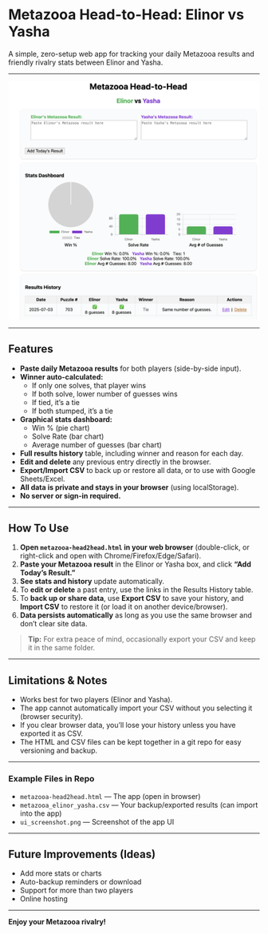 # Metazooa Head-to-Head: Elinor vs Yasha

A simple, zero-setup web app for tracking your daily Metazooa results and friendly rivalry stats between Elinor and Yasha.

---

![App Screenshot](ui_screenshot.png)

---

## Features

- **Paste daily Metazooa results** for both players (side-by-side input).
- **Winner auto-calculated:**  
  - If only one solves, that player wins  
  - If both solve, lower number of guesses wins  
  - If tied, it’s a tie  
  - If both stumped, it’s a tie  
- **Graphical stats dashboard:**  
  - Win % (pie chart)  
  - Solve Rate (bar chart)  
  - Average number of guesses (bar chart)
- **Full results history** table, including winner and reason for each day.
- **Edit and delete** any previous entry directly in the browser.
- **Export/Import CSV** to back up or restore all data, or to use with Google Sheets/Excel.
- **All data is private and stays in your browser** (using localStorage).
- **No server or sign-in required.**

---

## How To Use

1. **Open `metazooa-head2head.html` in your web browser** (double-click, or right-click and open with Chrome/Firefox/Edge/Safari).
2. **Paste your Metazooa result** in the Elinor or Yasha box, and click **“Add Today’s Result.”**
3. **See stats and history** update automatically.
4. To **edit or delete** a past entry, use the links in the Results History table.
5. To **back up or share data**, use **Export CSV** to save your history, and **Import CSV** to restore it (or load it on another device/browser).
6. **Data persists automatically** as long as you use the same browser and don’t clear site data.

> **Tip:** For extra peace of mind, occasionally export your CSV and keep it in the same folder.

---

## Limitations & Notes

- Works best for two players (Elinor and Yasha).
- The app cannot automatically import your CSV without you selecting it (browser security).
- If you clear browser data, you’ll lose your history unless you have exported it as CSV.
- The HTML and CSV files can be kept together in a git repo for easy versioning and backup.

---

### Example Files in Repo

- `metazooa-head2head.html` — The app (open in browser)
- `metazooa_elinor_yasha.csv` — Your backup/exported results (can import into the app)
- `ui_screenshot.png` — Screenshot of the app UI

---

## Future Improvements (Ideas)

- Add more stats or charts
- Auto-backup reminders or download
- Support for more than two players
- Online hosting

---

**Enjoy your Metazooa rivalry!**
